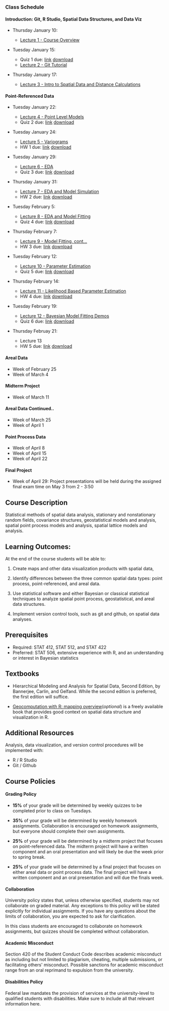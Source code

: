 ### Class Schedule



#### Introduction: Git, R Studio, Spatial Data Structures, and Data Viz
- Thursday January 10: 
    - [Lecture 1 - Course Overview](https://stat534.github.io/Lecture1/)

- Tuesday January 15:
    - Quiz 1 due: [link](https://stat534.github.io/Quiz1/) [download](https://classroom.github.com/a/E7XYvjdt)
    - [Lecture 2 - Git Tutorial](https://stat534.github.io/Lecture2/)
- Thursday January 17:
    - [Lecture 3 - Intro to Spatial Data and Distance Calculations](https://stat534.github.io/Lecture3/)

#### Point-Referenced Data
- Tuesday January 22:
    - [Lecture 4 - Point Level Models](https://stat534.github.io/Lecture4/)
    - Quiz 2 due: [link](https://stat534.github.io/Quiz2/) [download](https://classroom.github.com/a/TuTt9k9Q)
- Tuesday January 24:
    - [Lecture 5 - Variograms](https://stat534.github.io/Lecture5/)
    - HW 1 due: [link](https://stat534.github.io/HW1/) [download](https://classroom.github.com/a/2ZlRo1Kd)

- Tuesday January 29:
    - [Lecture 6 - EDA](https://stat534.github.io/Lecture6/)
    - Quiz 3 due: [link](https://stat534.github.io/Quiz3/) [download](https://classroom.github.com/a/O1ab-EVx)
- Thursday January 31:
    - [Lecture 7 - EDA and Model Simulation](https://stat534.github.io/Lecture7/)
    - HW 2 due: [link](https://stat534.github.io/HW2/) [download](https://classroom.github.com/a/GEhiBzmf)

- Tuesday February 5:
    - [Lecture 8 - EDA and Model Fitting](https://stat534.github.io/Lecture8/)
    - Quiz 4 due: [link](https://stat534.github.io/quiz4/) [download](https://classroom.github.com/a/KGRdSMJw)
- Thursday February 7:
    - [Lecture 9 - Model Fitting, cont...](https://stat534.github.io/Lecture9/)
    - HW 3 due: [link](https://stat534.github.io/HW3/) [download](https://classroom.github.com/a/AS1PLMKi)
- Tuesday February 12:
    - [Lecture 10 - Parameter Estimation](https://stat534.github.io/Lecture10/)
    - Quiz 5 due: [link](https://stat534.github.io/Quiz5/) [download](https://classroom.github.com/a/JA3uVg7Y)
- Thursday February 14:
    - [Lecture 11 - Likelihood Based Parameter Estimation](https://stat534.github.io/Lecture11/)
    - HW 4 due: [link](https://stat534.github.io/HW4/) [download](https://classroom.github.com/a/LIC2hx7P)
- Tuesday February 19:
    - [Lecture 12 - Bayesian Model Fitting Demos](https://stat534.github.io/Lecture12/)
    - Quiz 6 due: [link](https://stat534.github.io/Quiz6/) [download](https://classroom.github.com/a/5i9dCbLg)
- Thursday Februay 21:
    - Lecture 13
    - HW 5 due: [link](https://stat534.github.io/HW5/) [download]()

#### Areal Data
- Week of February 25
- Week of March 4

#### Midterm Project
- Week of March 11

#### Areal Data Continued..
- Week of March 25
- Week of April 1

#### Point Process Data
- Week of April 8
- Week of April 15
- Week of April 22

#### Final Project
- Week of April 29: Project presentations will be held during the assigned final exam time on May 3 from 2 - 3:50


## Course Description

Statistical methods of spatial data analysis, stationary and nonstationary random fields, covariance structures, geostatistical models and analysis, spatial point process models and analysis, spatial lattice models and analysis.

## Learning Outcomes:
At the end of the course students will be able to:

1. Create maps and other data visualization products with spatial data,

2. Identify differences between the three common spatial data types: point process, point-referenced, and areal data.

3. Use statistical software and either Bayesian or classical statistical techniques to analyze spatial point process, geostatistical, and areal data structures.

4. Implement version control tools, such as git and github, on spatial data analyses.

## Prerequisites

- Required: STAT 412, STAT 512, and STAT 422
- Preferred: STAT 506, extensive experience with R, and an understanding or interest in Bayesian statistics

## Textbooks

- Hierarchical Modeling and Analysis for Spatial Data, Second Edition, by Bannerjee, Carlin, and Gelfand. While the second edition is preferred, the first edition will suffice.

- [Geocomputation with R: mapping overview](https://geocompr.robinlovelace.net/adv-map.html)(*optional*) is a freely available book that provides good context on spatial data structure and visualization in R.

## Additional Resources
Analysis, data visualization, and version control procedures will be implemented with:

- R / R Studio
- Git / Github

## Course Policies


#### Grading Policy

- **15%** of your grade will be determined by weekly quizzes to be completed prior to class on Tuesdays.

- **35%** of your grade will be determined by weekly homework assignments. Collaboration is encouraged on homework assignments, but everyone should complete their own assignments.

- **25%** of your grade will be determined by a midterm project that focuses on point-referenced data. The midterm project will have a written component and an oral presentation and will likely be due the week prior to spring break.

- **25%** of your grade will be determined by a final project that focuses on either areal data or point process data. The final project will have a written component and an oral presentation and will due the finals week.


#### Collaboration
University policy states that, unless otherwise specified, students may not collaborate on graded material. Any exceptions to this policy will be stated explicitly for individual assignments. If you have any questions about the limits of collaboration, you are expected to ask for clarification.

In this class students are encouraged to collaborate on homework assignments, but quizzes should be completed without collaboration.


####  Academic Misconduct
Section 420 of the Student Conduct Code describes academic misconduct as including but not limited to plagiarism, cheating, multiple submissions, or facilitating others' misconduct. Possible sanctions for academic misconduct range from an oral reprimand to expulsion from the university.

#### Disabilities Policy

Federal law mandates the provision of services at the university-level to qualified students with disabilities. Make sure to include all that relevant information here.
